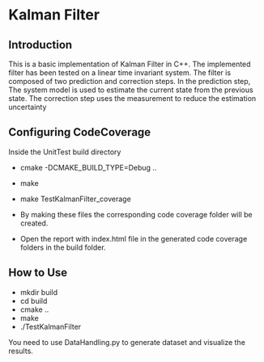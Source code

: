 # Kalman Filter

## Introduction
This is a basic implementation of Kalman Filter in C++. The implemented filter has been tested on a linear time invariant
system. The filter is composed of two prediction and correction steps. In the prediction step, The system model is used to
estimate the current state from the previous state. The correction step uses the measurement to reduce the estimation uncertainty 

## Configuring CodeCoverage
Inside the UnitTest build directory

* cmake -DCMAKE_BUILD_TYPE=Debug ..
* make
* make TestKalmanFilter_coverage

* By making these files the corresponding code coverage folder will be created. 

* Open the report with index.html file in the generated code coverage folders in the build folder.

## How to Use
* mkdir build
* cd build
* cmake ..
* make
* ./TestKalmanFilter

You need to use DataHandling.py to generate dataset and visualize the results.
